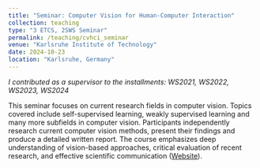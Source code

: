 ```yaml
---
title: "Seminar: Computer Vision for Human-Computer Interaction"
collection: teaching
type: "3 ETCS, 2SWS Seminar"
permalink: /teaching/cvhci_seminar
venue: "Karlsruhe Institute of Technology"
date: 2024-10-23
location: "Karlsruhe, Germany"
---
```


*I contributed as a supervisor to the installments: WS2021, WS2022, WS2023, WS2024*

This seminar focuses on current research fields in computer vision. Topics covered include self-supervised learning, weakly supervised learning and many more subfields in computer vision. Participants independently research current computer vision methods, present their findings and produce a detailed written report. The course emphasizes deep understanding of vision-based approaches, critical evaluation of recent research, and effective scientific communication ([Website](https://cvhci.iar.kit.edu/600.php)).